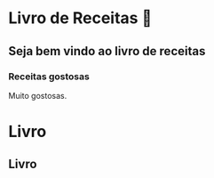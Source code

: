 # Livro de Receitas :tomato: 

## Seja bem vindo ao livro de receitas

### Receitas gostosas 

Muito gostosas.



# Livro 

## Livro 

